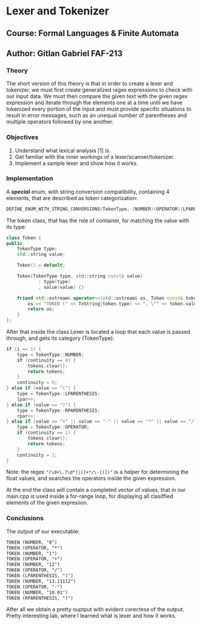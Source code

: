 # Lexer and Tokenizer

## Course: Formal Languages & Finite Automata

## Author: Gitlan Gabriel FAF-213

### Theory

The short version of this theory is that in order to create a lexer and tokenizer, we must first create generalized regex expressions to check with our input data. We must then compare the given text with the given regex expression and iterate through the elements one at a time until we have tokenized every portion of the input and must provide specific situations to result in error messages, such as an unequal number of parentheses and multiple operators followed by one another.

### Objectives

1. Understand what lexical analysis [1] is.
2. Get familiar with the inner workings of a lexer/scanner/tokenizer.
3. Implement a sample lexer and show how it works.

### Implementation

A __*special*__ enum, with string conversion compatibility, containing 4 elements, that are described as token categorization:

```c++
DEFINE_ENUM_WITH_STRING_CONVERSIONS(TokenType, (NUMBER)(OPERATOR)(LPARENTHESIS)(RPARENTHESIS))
```

The token class, that has the role of container, for matching the value with its type:

```c++
class Token {
public:
    TokenType type;
    std::string value;

    Token() = default;

    Token(TokenType type, std::string const& value)
            : type(type)
            , value(value) {}

    friend std::ostream& operator<<(std::ostream& os, Token const& token) {
        os << "TOKEN (" << ToString(token.type) << ", \"" << token.value << "\")";
        return os;
    }
};
```

After that inside the class Lexer is located a loop that each value is passed through, and gets its category (TokenType):

```c++
if (i == 1) {
    type = TokenType::NUMBER;
    if (continuity == 0) {
        tokens.clear();
        return tokens;
    }
    continuity = 0;
} else if (value == "(") {
    type = TokenType::LPARENTHESIS;
    lpar++;
} else if (value == ")") {
    type = TokenType::RPARENTHESIS;
    rpar++;
} else if (value == "+" || value == "-" || value == "*" || value == "/") {
    type = TokenType::OPERATOR;
    if (continuity == 1) {
        tokens.clear();
        return tokens;
    }
    continuity = 1;
}
```

Note: the regex `"(\d+\.?\d*)|([+*/\-()])"` is a helper for determining the float values, and searches the operators inside the given expression.

At the end the class will contain a completed vector of values, that in our main.cpp is used inside a for-range loop, for displaying all clasiffied elements of the given expresiion.

### Conclusions

The output of our executable:

```txt
TOKEN (NUMBER, "0")
TOKEN (OPERATOR, "*")
TOKEN (NUMBER, "1")
TOKEN (OPERATOR, "+")
TOKEN (NUMBER, "12")
TOKEN (OPERATOR, "/")
TOKEN (LPARENTHESIS, "(")
TOKEN (NUMBER, "13.11112")
TOKEN (OPERATOR, "-")
TOKEN (NUMBER, "10.01")
TOKEN (RPARENTHESIS, ")")
```

After all we obtain a pretty ouptput with evident corectess of the output. Pretty interesting lab, where I learned what is lexer and how it works.
